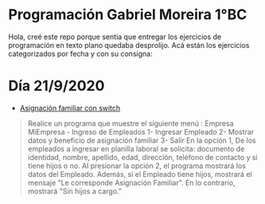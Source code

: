# Programación Gabriel Moreira 1°BC	

Hola, creé este repo porque sentía que entregar los ejercicios de programación en texto plano quedaba desprolijo. Acá están los ejercicios categorizados por fecha y con su consigna:


# Día 21/9/2020

 - [Asignación familiar con switch](programaMenu.java)
> Realice un programa que muestre el siguiente menú :
Empresa MiEmpresa - Ingreso de Empleados
1- Ingresar Empleado
2- Mostrar datos y beneficio de asignación familiar
3- Salir
En la opción 1, De los empleados a ingresar en planilla laboral se solicita:
documento de identidad, nombre, apellido, edad, dirección, teléfono de contacto y si tiene hijos o no.
Al presionar la opción 2, el programa mostrará los datos del Empleado. Además, si el Empleado tiene hijos, mostrará el mensaje "Le corresponde Asignación Familiar". En lo contrario, mostrará "Sin hijos a cargo."
